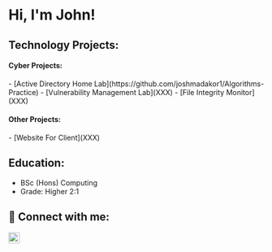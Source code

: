 <h1>Hi, I'm John! </h1>

<h2>Technology Projects:</h2>
<h4>Cyber Projects:</h4>
   -  [Active Directory Home Lab](https://github.com/joshmadakor1/Algorithms-Practice)
   -  [Vulnerability Management Lab](XXX)
   -  [File Integrity Monitor](XXX)
 
<h4>Other Projects:</h4>
  -  [Website For Client](XXX)
<h2> Education:</h2>

 - BSc (Hons) Computing 
- Grade: Higher 2:1



<h2> 🤳 Connect with me:</h2>

[<img align="left" alt="JoshMadakor | YouTube" width="22px" src="https://cdn.jsdelivr.net/npm/simple-icons@v3/icons/youtube.svg" />][LinkedIn]

[LinkedIn]: https://twitter.com/joshmadakor


<!--
**joshmadakor1/joshmadakor1** is a ✨ _special_ ✨ repository because its `README.md` (this file) appears on your GitHub profile.

Here are some ideas to get you started:

- 🔭 I’m currently working on ...
- 🌱 I’m currently learning ...
- 👯 I’m looking to collaborate on ...
- 🤔 I’m looking for help with ...
- 💬 Ask me about ...
- 📫 How to reach me: ...
- 😄 Pronouns: ...
- ⚡ Fun fact: ...
-->
